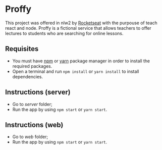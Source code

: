 [](https://github.com/brunin-cps/Proffy/blob/main/telainicial.png)

# Proffy
This project was offered in nlw2 by [Rocketseat](https://rocketseat.com.br/) with the purpouse of teach react and node. Proffy is a fictional service that allows teachers to offer lectures to students who are searching for online lessons.

## Requisites
- You must have [npm](https://nodejs.org/en/) or [yarn](https://yarnpkg.com/) package manager in order to install the required packages. 
- Open a terminal and run `npm install` or `yarn install` to install dependencies.

## Instructions (server)
- Go to *server* folder;
- Run the app by using `npm start` or `yarn start`.

## Instructions (web)
- Go to *web* folder;
- Run the app by using `npm start` or `yarn start`.
